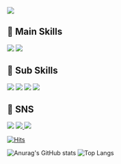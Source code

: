 <img src="https://capsule-render.vercel.app/api?type=venom&color=0:B296FF,100:C1D2DC&fontColor=FFFFFF&height=300&section=header&text=Bucky's%20Github&fontSize=90" />
<h2>📌 Main Skills</h2>
<p>
  <img src="https://img.shields.io/badge/Swift-F05138?style=flat-square&logo=Swift&logoColor=white"/>
  <img src="https://img.shields.io/badge/GDSC_Soongsil-4285F4?style=flat-square&logo=Google&logoColor=white"/>
</p>
<h2>📌 Sub Skills</h2>
<p>
  <img src="https://img.shields.io/badge/CSS3-1572B6?style=flat-square&logo=css3&logoColor=white"/>
  <img src="https://img.shields.io/badge/HTML5-E34F26?style=flat-square&logo=html5&logoColor=white"/>
  <img src="https://img.shields.io/badge/JavaScript-F7DF1E?style=flat-square&logo=javascript&logoColor=black"/>
  <img src="https://img.shields.io/badge/vue.js-4FC08D?style=for-the-badge&logo=vue.js&logoColor=white">
</p>
<h2>💬 SNS</h2>
<p>
  <img src="https://img.shields.io/badge/bucky5683@gmail.com-EA4335?style=flat-square&logo=Gmail&logoColor=white"/>
  <a href="https://www.instagram.com/sy8_546/">
    <img src="https://img.shields.io/badge/Instagram-DD2A7B?style=flat-square&logo=Instagram&logoColor=white"/>
  </a>
  <a href="https://sy5683.tistory.com/"><img src="https://img.shields.io/badge/Tistory-000000?style=flat-square&logo=Tistory&logoColor=white"/></a>
</p>


[![Hits](https://hits.seeyoufarm.com/api/count/incr/badge.svg?url=https%3A%2F%2Fgithub.com%2FBucky5683%2Fhit-counter&count_bg=%23D9D59A&title_bg=%23143959&icon=pinboard.svg&icon_color=%23F2F2F2&title=hits&edge_flat=false)](https://hits.seeyoufarm.com/)



![Anurag's GitHub stats](https://github-readme-stats.vercel.app/api?username=Bucky5683&show_icons=true&theme=bear)
![Top Langs](https://github-readme-stats.vercel.app/api/top-langs/?username=Bucky5683&layout=donut)
